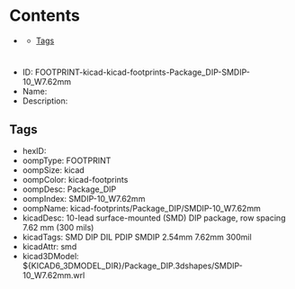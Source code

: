 



Contents
========

* [](#)
	* [Tags](#tags)

# 

- ID: FOOTPRINT-kicad-kicad-footprints-Package_DIP-SMDIP-10_W7.62mm
- Name: 
- Description: 

## Tags

- hexID: 
- oompType: FOOTPRINT
- oompSize: kicad
- oompColor: kicad-footprints
- oompDesc: Package_DIP
- oompIndex: SMDIP-10_W7.62mm
- oompName: kicad-footprints/Package_DIP/SMDIP-10_W7.62mm
- kicadDesc: 10-lead surface-mounted (SMD) DIP package, row spacing 7.62 mm (300 mils)
- kicadTags: SMD DIP DIL PDIP SMDIP 2.54mm 7.62mm 300mil
- kicadAttr: smd
- kicad3DModel: ${KICAD6_3DMODEL_DIR}/Package_DIP.3dshapes/SMDIP-10_W7.62mm.wrl
